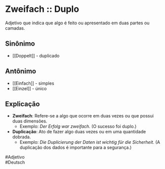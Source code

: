 # Zweifach :: Duplo
Adjetivo que indica que algo é feito ou apresentado em duas partes ou camadas.

## Sinônimo
- [[Doppelt]] - duplicado  

## Antônimo
- [[Einfach]] - simples  
- [[Einzel]] - único  

## Explicação
- **Zweifach**: Refere-se a algo que ocorre em duas vezes ou que possui duas dimensões.
  - Exemplo: *Der Erfolg war zweifach.* (O sucesso foi duplo.)
- **Duplicação**: Ato de fazer algo duas vezes ou em uma quantidade dobrada.
  - Exemplo: *Die Duplicierung der Daten ist wichtig für die Sicherheit.* (A duplicação dos dados é importante para a segurança.)

#Adjetivo  
#Deutsch